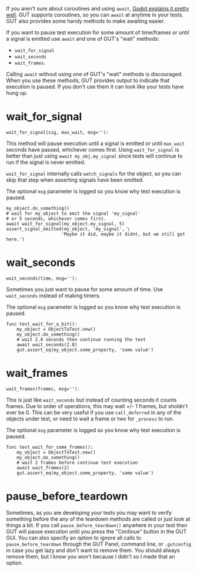 If you aren't sure about coroutines and using `await`, [Godot explains it pretty well](https://docs.godotengine.org/en/stable/tutorials/scripting/gdscript/gdscript_basics.html#awaiting-for-signals-or-coroutines).  GUT supports coroutines, so you can `await` at anytime in your tests.  GUT also provides some handy methods to make awaiting easier.

If you want to pause test execution for some amount of time/frames or until a signal is emitted use `await` and one of GUT's "wait" methods:
* `wait_for_signal`
* `wait_seconds`
* `wait_frames`.

Calling `await` without using one of GUT's "wait" methods is discouraged.  When you use these methods, GUT provides output to indicate that execution is paused.  If you don't use them it can look like your tests have hung up.

# wait_for_signal
```
wait_for_signal(sig, max_wait, msg=''):
```
This method will pause execution until a signal is emitted or until `max_wait` seconds have passed, whichever comes first.  Using `wait_for_signal` is better than just using `await my_obj.my_signal` since tests will continue to run if the signal is never emitted.

`wait_for_signal` internally calls `watch_signals` for the object, so you can skip that step when asserting signals have been emitted.

The optional `msg` parameter is logged so you know why test execution is paused.
``` gdscript
my_object.do_something()
# wait for my_object to emit the signal 'my_signal'
# or 5 seconds, whichever comes first.
await wait_for_signal(my_object.my_signal, 5)
assert_signal_emitted(my_object, 'my_signal', \
                     'Maybe it did, maybe it didnt, but we still got here.')
```

# wait_seconds
```
wait_seconds(time, msg=''):
```
Sometimes you just want to pause for some amount of time.  Use `wait_seconds` instead of making timers.

The optional `msg` parameter is logged so you know why test execution is paused.
``` gdscript
func test_wait_for_a_bit():
	my_object = ObjectToTest.new()
	my_object.do_something()
	# wait 2.8 seconds then continue running the test
	await wait_seconds(2.8)
	gut.assert_eq(my_object.some_property, 'some value')
```

# wait_frames
```
wait_frames(frames, msg=''):
```

This is just like `wait_seconds` but instead of counting seconds it counts frames.  Due to order of operations, this may wait +/- 1 frames, but sholdn't ever be 0.  This can be very useful if you use `call_deferred` in any of the objects under test, or need to wait a frame or two for `_process` to run.

The optional `msg` parameter is logged so you know why test execution is paused.
``` gdscript
func test_wait_for_some_frames():
	my_object = ObjectToTest.new()
	my_object.do_something()
	# wait 2 frames before continue test execution
	await wait_frames(2)
	gut.assert_eq(my_object.some_property, 'some value')
```


# pause_before_teardown
Sometimes, as you are developing your tests you may want to verify something before the any of the teardown methods are called or just look at things a bit.  If you call `pause_before_teardown()` anywhere in your test then GUT will pause execution until you press the "Continue" button in the GUT GUI.  You can also specify an option to ignore all calls to `pause_before_teardown` through the GUT Panel, command line, or `.gutconfig` in case you get lazy and don't want to remove them.  You should always remove them, but I know you won't because I didn't so I made that an option.